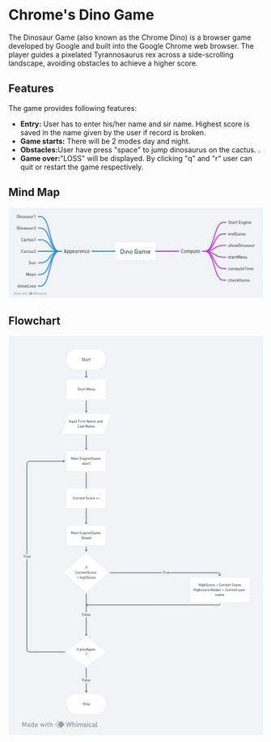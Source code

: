 <h1>Chrome's Dino Game</h1>
<p>The Dinosaur Game (also known as the Chrome Dino) is a browser game developed by Google and built into the Google Chrome web browser. The player guides a pixelated Tyrannosaurus rex across a side-scrolling landscape, avoiding obstacles to achieve a higher score.</p>

<h2>Features</h2>
<p>The game provides following features:</p>
<ul>
  <li><strong>Entry:</strong> User has to enter his/her name and sir name. Highest score is saved in the name given by the user if record is broken.</li>
  <li><strong>Game starts:</strong> There will be 2 modes day and night.</li>
  <li><strong>Obstacles:</strong>User have press "space" to jump dinosaurus on the cactus. .</li>
  <li><strong>Game over:</strong>"LOSS" will be displayed. By clicking "q" and "r" user can quit or restart the game respectively.</li>
</ul>
<h2>Mind Map</h2>
<img src="https://github.com/hemanth57100/Dlithe_Project/blob/main/Mind%20Map.png"></img>

<h2>Flowchart</h2>
<img src="https://github.com/hemanth57100/Dlithe_Project/blob/main/FlowChart.png"></img>
